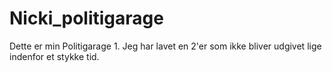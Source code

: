# Nicki_politigarage
Dette er min Politigarage 1. Jeg har lavet en 2'er som ikke bliver udgivet lige indenfor et stykke tid.
